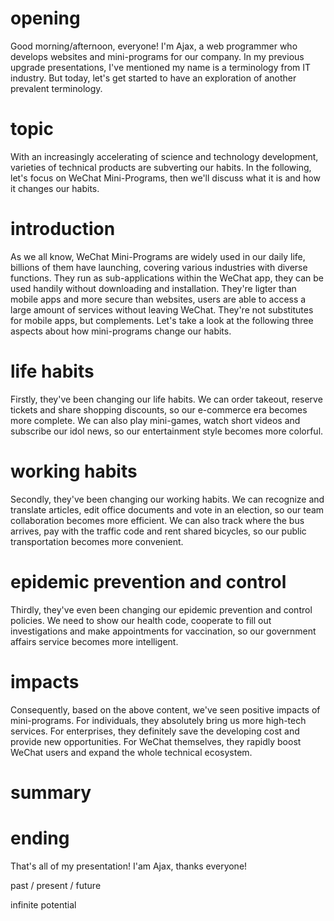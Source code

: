 # opening
Good morning/afternoon, everyone!
I'm Ajax, a web programmer who develops websites and mini-programs for our company.
In my previous upgrade presentations, I've mentioned my name is a terminology from IT industry.
But today, let's get started to have an exploration of another prevalent terminology.

# topic
With an increasingly accelerating of science and technology development, varieties of technical products are subverting our habits.
In the following, let's focus on WeChat Mini-Programs, then we'll discuss what it is and how it changes our habits.

# introduction
As we all know, WeChat Mini-Programs are widely used in our daily life, billions of them have launching, covering various industries with diverse functions.
They run as sub-applications within the WeChat app, they can be used handily without downloading and installation.
They're ligter than mobile apps and more secure than websites, users are able to access a large amount of services without leaving WeChat.
They're not substitutes for mobile apps, but complements.
Let's take a look at the following three aspects about how mini-programs change our habits.

# life habits
Firstly, they've been changing our life habits.
We can order takeout, reserve tickets and share shopping discounts, so our e-commerce era becomes more complete.
We can also play mini-games, watch short videos and subscribe our idol news, so our entertainment style becomes more colorful.

# working habits
Secondly, they've been changing our working habits.
We can recognize and translate articles, edit office documents and vote in an election, so our team collaboration becomes more efficient.
We can also track where the bus arrives, pay with the traffic code and rent shared bicycles, so our public transportation becomes more convenient.

# epidemic prevention and control
Thirdly, they've even been changing our epidemic prevention and control policies.
We need to show our health code, cooperate to fill out investigations and make appointments for vaccination, so our government affairs service becomes more intelligent.

# impacts
Consequently, based on the above content, we've seen positive impacts of mini-programs.
For individuals, they absolutely bring us more high-tech services.
For enterprises, they definitely save the developing cost and provide new opportunities.
For WeChat themselves, they rapidly boost WeChat users and expand the whole technical ecosystem.

# summary

# ending
That's all of my presentation! I'am Ajax, thanks everyone!

<!-- comparison -->
  past / present / future

infinite potential